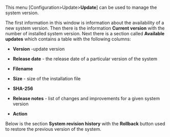 This menu  [Configuration>Update>**Update**] can be used to manage the system version.

The first information in this window is information about the availability of a new system version. Then there is the information **Current version** with the number of installed system version. Next there is a section called **Available updates** which contains a table with the following columns:



- **Version** -update version

- **Release date** - the release date of a particular version of the system

- **Filename** 

- **Size** - size of the installation file

- **SHA-256**  

- **Release notes** - list of changes and improvements for a given system version

- **Action**  

  

Below is the section **System revision history** with the **Rollback** button used to restore the previous version of the system.



























